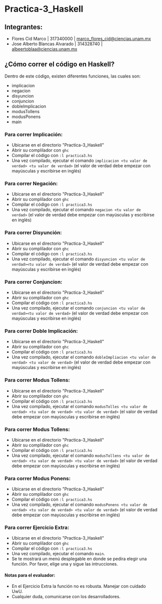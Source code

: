 # Practica-3_Haskell

## Integrantes:
- Flores Cid Marco | 317340000 | marco_flores_cid@ciencias.unam.mx
- Jose Alberto Blancas Alvarado | 314328740 | albeertoblaa@ciencias.unam.mx

## ¿Cómo correr el código en Haskell?
Dentro de este código, existen diferentes funciones, las cuales son:
- implicacion
- negacion
- disyuncion
- conjuncion
- dobleImplicacion
- modusTollens
- modusPonens
- main

### Para correr Implicación:
- Ubicarse en el directorio "Practica-3_Haskell"
- Abrir su complilador con `ghc`
- Compilar el código con `:l practica3.hs`
- Una vez compilado, ejecutar el comando `implicacion <tu valor de verdad> <tu valor de verdad>` (el valor de verdad debe empezar con mayúsculas y escribirse en inglés)

### Para correr Negación:
- Ubicarse en el directorio "Practica-3_Haskell"
- Abrir su complilador con `ghc`
- Compilar el código con `:l practica3.hs`
- Una vez compilado, ejecutar el comando `negacion <tu valor de verdad>` (el valor de verdad debe empezar con mayúsculas y escribirse en inglés)

### Para correr Disyunción:
- Ubicarse en el directorio "Practica-3_Haskell"
- Abrir su complilador con `ghc`
- Compilar el código con `:l practica3.hs`
- Una vez compilado, ejecutar el comando `disyuncion <tu valor de verdad><tu valor de verdad>` (el valor de verdad debe empezar con mayúsculas y escribirse en inglés)

### Para correr Conjuncion:
- Ubicarse en el directorio "Practica-3_Haskell"
- Abrir su complilador con `ghc`
- Compilar el código con `:l practica3.hs`
- Una vez compilado, ejecutar el comando `conjuncion <tu valor de verdad><tu valor de verdad>` (el valor de verdad debe empezar con mayúsculas y escribirse en inglés)

### Para correr Doble Implicación:
- Ubicarse en el directorio "Practica-3_Haskell"
- Abrir su complilador con `ghc`
- Compilar el código con `:l practica3.hs`
- Una vez compilado, ejecutar el comando `dobleImpliacion <tu valor de verdad> <tu valor de verdad>` (el valor de verdad debe empezar con mayúsculas y escribirse en inglés)

### Para correr Modus Tollens:
- Ubicarse en el directorio "Practica-3_Haskell"
- Abrir su complilador con `ghc`
- Compilar el código con `:l practica3.hs`
- Una vez compilado, ejecutar el comando `modusTolles <tu valor de verdad> <tu valor de verdad> <tu valor de verdad>` (el valor de verdad debe empezar con mayúsculas y escribirse en inglés)

### Para correr Modus Tollens:
- Ubicarse en el directorio "Practica-3_Haskell"
- Abrir su complilador con `ghc`
- Compilar el código con `:l practica3.hs`
- Una vez compilado, ejecutar el comando `modusTollens <tu valor de verdad> <tu valor de verdad> <tu valor de verdad>` (el valor de verdad debe empezar con mayúsculas y escribirse en inglés)

### Para correr Modus Ponens:
- Ubicarse en el directorio "Practica-3_Haskell"
- Abrir su complilador con `ghc`
- Compilar el código con `:l practica3.hs`
- Una vez compilado, ejecutar el comando `modusPonens <tu valor de verdad> <tu valor de verdad> <tu valor de verdad>` (el valor de verdad debe empezar con mayúsculas y escribirse en inglés)

### Para correr Ejercicio Extra:
- Ubicarse en el directorio "Practica-3_Haskell"
- Abrir su complilador con `ghc`
- Compilar el código con `:l practica3.hs`
- Una vez compilado, ejecutar el comando `main`.
- Se te mostrará un menú desplegable en donde se pedira elegir una función. Por favor, elige una y sigue las intrucciones.  

#### Notas para el evaluador:
- En el Ejercicio Extra la función no es robusta. Manejar con cuidado UwU. 
- Cualquier duda, comunicarse con los desarrolladores.